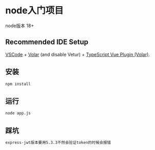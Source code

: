 # node入门项目

node版本 18+

## Recommended IDE Setup

[VSCode](https://code.visualstudio.com/) + [Volar](https://marketplace.visualstudio.com/items?itemName=Vue.volar) (and disable Vetur) + [TypeScript Vue Plugin (Volar)](https://marketplace.visualstudio.com/items?itemName=Vue.vscode-typescript-vue-plugin).


## 安装

```sh
npm install
```


## 运行

```sh
node app.js
```

## 踩坑

```sh
express-jwt版本要用5.3.3不然会验证token的时候会报错
```

